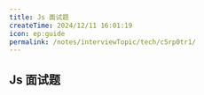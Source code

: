 ```yaml
---
title: Js 面试题
createTime: 2024/12/11 16:01:19
icon: ep:guide
permalink: /notes/interviewTopic/tech/c5rp0tr1/
---
```

## Js 面试题
